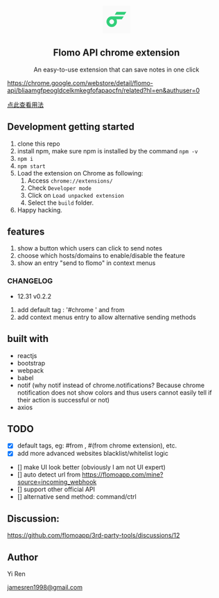 <p align="center">

<img src="src/assets/img/logo-192.png" width="64"/>
  <h2 align="center">Flomo API chrome extension</h2>

  <p align="center">
    An easy-to-use extension that can save notes in one click

  </p>
</p>

https://chrome.google.com/webstore/detail/flomo-api/bliaamgfpeogldcelkmkegfofapaocfn/related?hl=en&authuser=0

[点此查看用法](usage_zh.md)

## Development getting started

1. clone this repo
2. install npm, make sure npm is installed by the command `npm -v`
3. `npm i`
4. `npm start`
5. Load the extension on Chrome as following:
   1. Access `chrome://extensions/`
   2. Check `Developer mode`
   3. Click on `Load unpacked extension`
   4. Select the `build` folder.
6. Happy hacking.

## features

1. show a button which users can click to send notes
2. choose which hosts/domains to enable/disable the feature
3. show an entry "send to flomo" in context menus

### CHANGELOG

- 12.31 v0.2.2

1. add default tag : '#chrome ' and from <url>
2. add context menus entry to allow alternative sending methods

## built with

- reactjs
- bootstrap
- webpack
- babel
- notif (why notif instead of chrome.notifications? Because chrome notification does not show colors and thus users cannot easily tell if their action is successful or not)
- axios

## TODO

- [x] default tags, eg: #from <url>, #(from chrome extension), etc.
- [x] add more advanced websites blacklist/whitelist logic
- [] make UI look better (obviously I am not UI expert)
- [] auto detect url from https://flomoapp.com/mine?source=incoming_webhook
- [] support other official API
- [] alternative send method: command/ctrl

## Discussion:

https://github.com/flomoapp/3rd-party-tools/discussions/12

## Author

Yi Ren

jamesren1998@gmail.com
